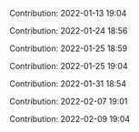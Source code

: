 Contribution: 2022-01-13 19:04

Contribution: 2022-01-24 18:56

Contribution: 2022-01-25 18:59

Contribution: 2022-01-25 19:04

Contribution: 2022-01-31 18:54

Contribution: 2022-02-07 19:01

Contribution: 2022-02-09 19:04

